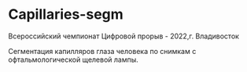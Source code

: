 # Capillaries-segm

Всероссийский чемпионат Цифровой прорыв - 2022,г. Владивосток

Сегментация капилляров глаза человека по снимкам с офтальмологической щелевой лампы.

